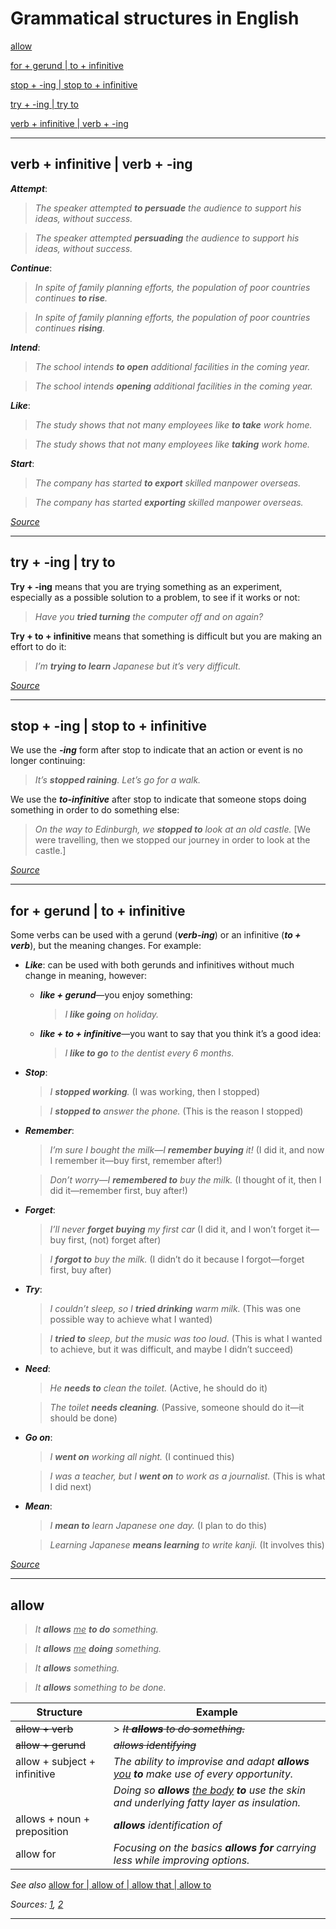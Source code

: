 # Grammatical structures in English

[allow](#allow)

[for + gerund \| to + infinitive](#for--gerund--to--infinitive)

[stop + -ing \| stop to + infinitive](#stop---ing--stop-to--infinitive)

[try + -ing \| try to](#try---ing--try-to)

[verb + infinitive \| verb + -ing](#verb--infinitive--verb---ing)

***

## verb + infinitive \| verb + -ing

***Attempt***:

> *The speaker attempted **to persuade** the audience to support his ideas, without success.*

> *The speaker attempted **persuading** the audience to support his ideas, without success.*

***Continue***:

> *In spite of family planning efforts, the population of poor countries continues **to rise**.*

> *In spite of family planning efforts, the population of poor countries continues **rising**.*

***Intend***:

> *The school intends **to open** additional facilities in the coming year.*

> *The school intends **opening** additional facilities in the coming year.*

***Like***:

> *The study shows that not many employees like **to take** work home.*

> *The study shows that not many employees like **taking** work home.*

***Start***:

> *The company has started **to export** skilled manpower overseas.*

> *The company has started **exporting** skilled manpower overseas.*

[*Source*](https://jjc.jjay.cuny.edu/erc/grammar/verbs/VFws_gerund_infinitives.pdf)

***

## try + -ing \| try to

**Try + -ing** means that you are trying something as an experiment, especially as a possible solution to a problem, to see if it works or not:

> *Have you **tried turning** the computer off and on again?*

**Try + to + infinitive** means that something is difficult but you are making an effort to do it:

> *I’m **trying to learn** Japanese but it’s very difficult.*

[*Source*](https://learnenglish.britishcouncil.org/grammar/intermediate-to-upper-intermediate/verbs-followed-by-ing-or-by-to-infinitive-2)

***

## stop + -ing \| stop to + infinitive

We use the ***-ing*** form after stop to indicate that an action or event is no longer continuing:

> *It’s **stopped raining**. Let’s go for a walk.*

We use the ***to-infinitive*** after stop to indicate that someone stops doing something in order to do something else:

> *On the way to Edinburgh, we **stopped to** look at an old castle.* \[We were travelling, then we stopped our journey in order to look at the castle.\]

[*Source*](https://dictionary.cambridge.org/ru/грамматика/британская-грамматика/stop-ing-form-or-to-infinitive)

***

## for + gerund | to + infinitive

Some verbs can be used with a gerund (***verb-ing***) or an infinitive (***to \+ verb***), but the meaning changes. For example:

- ***Like***: can be used with both gerunds and infinitives without much change in meaning, however:

  - ***like + gerund***&mdash;you enjoy something:

    > *I **like going** on holiday.*

  - ***like + to + infinitive***&mdash;you want to say that you think it’s a good idea:

    > *I **like to go** to the dentist every 6 months.*

- ***Stop***:

  > *I **stopped working**.* (I was working, then I stopped)

  > *I **stopped to** answer the phone.* (This is the reason I stopped)

- ***Remember***:

  > *I’m sure I bought the milk&mdash;I **remember buying** it!* (I did it, and now I remember it&mdash;buy first, remember after!)

  > *Don’t worry&mdash;I **remembered to** buy the milk.* (I thought of it, then I did it&mdash;remember first, buy after!)

- ***Forget***:

  > *I’ll never **forget buying** my first car* (I did it, and I won’t forget it&mdash;buy first, (not) forget after)

  > *I **forgot to** buy the milk.* (I didn’t do it because I forgot&mdash;forget first, buy after)

- ***Try***:

  > *I couldn’t sleep, so I **tried drinking** warm milk.* (This was one possible way to achieve what I wanted)

  > *I **tried to** sleep, but the music was too loud.* (This is what I wanted to achieve, but it was difficult, and maybe I didn’t succeed)

- ***Need***:

  > *He **needs to** clean the toilet.* (Active, he should do it)

  > *The toilet **needs cleaning**.* (Passive, someone should do it&mdash;it should be done)

- ***Go on***:

  > *I **went on** working all night.* (I continued this)

  > *I was a teacher, but I **went on** to work as a journalist.* (This is what I did next)

- ***Mean***:

  > *I **mean to** learn Japanese one day.* (I plan to do this)

  > *Learning Japanese **means learning** to write kanji.* (It involves this)

[*Source*](https://www.tinyteflteacher.co.uk/learn-english/grammar-explanations/verb-patterns/verbs-with-gerund-or-infinitive)

***

## allow

> *It **allows** <ins>me</ins> **to do** something.*

> *It **allows** <ins>me</ins> **doing** something.*

> *It **allows** something.*

> *It **allows** something to be done.*

| Structure | Example |
| --- | --- |
| ~~allow \+ verb~~ | > *~~It **allows** to do something.~~* |
| ~~allow \+ gerund~~ | ~~*allows identifying*~~ |
| allow \+ subject \+ infinitive | *The ability to improvise and adapt **allows** <ins>you</ins> **to** make use of every opportunity.* |
| | *Doing so **allows** <ins>the body</ins> **to** use the skin and underlying fatty layer as insulation.* |
| allows \+ noun \+ preposition | ***allows** identification of* |
| allow for | *Focusing on the basics **allows for** carrying less while improving options.* |

*See also* [allow for \| allow of \| allow that \| allow to](./Prepositions.md#allow-for--allow-of--allow-that--allow-to)

*Sources: [1](https://ell.stackexchange.com/questions/11193/allow-to-infinitive-substantive-verb-ing),
[2](https://prowritingaid.com/grammar/1000005/Can-I-use-a-gerund-after-allows-)*

***
